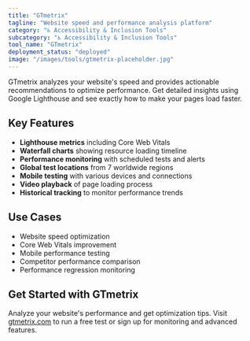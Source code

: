 ```yaml
---
title: "GTmetrix"
tagline: "Website speed and performance analysis platform"
category: "♿ Accessibility & Inclusion Tools"
subcategory: "♿ Accessibility & Inclusion Tools"
tool_name: "GTmetrix"
deployment_status: "deployed"
image: "/images/tools/gtmetrix-placeholder.jpg"
---
```

GTmetrix analyzes your website's speed and provides actionable recommendations to optimize performance. Get detailed insights using Google Lighthouse and see exactly how to make your pages load faster.

## Key Features

- **Lighthouse metrics** including Core Web Vitals
- **Waterfall charts** showing resource loading timeline
- **Performance monitoring** with scheduled tests and alerts
- **Global test locations** from 7 worldwide regions
- **Mobile testing** with various devices and connections
- **Video playback** of page loading process
- **Historical tracking** to monitor performance trends

## Use Cases

- Website speed optimization
- Core Web Vitals improvement
- Mobile performance testing
- Competitor performance comparison
- Performance regression monitoring

## Get Started with GTmetrix

Analyze your website's performance and get optimization tips. Visit [gtmetrix.com](https://gtmetrix.com) to run a free test or sign up for monitoring and advanced features.
